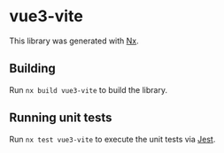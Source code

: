 # vue3-vite

This library was generated with [Nx](https://nx.dev).

## Building

Run `nx build vue3-vite` to build the library.

## Running unit tests

Run `nx test vue3-vite` to execute the unit tests via [Jest](https://jestjs.io).
